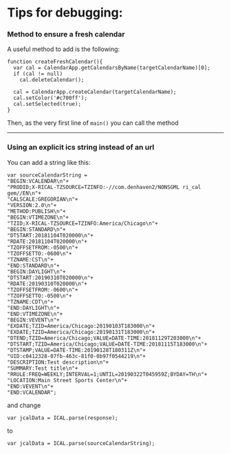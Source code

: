 # Tips for debugging:


### Method to ensure a fresh calendar
A useful method to add is the following:

    function createFreshCalendar(){
      var cal = CalendarApp.getCalendarsByName(targetCalendarName)[0];
      if (cal != null)
        cal.deleteCalendar();
        
      cal = CalendarApp.createCalendar(targetCalendarName);
      cal.setColor('#c700ff');
      cal.setSelected(true);
    }

Then, as the very first line of `main()` you can call the method

---------------

### Using an explicit ics string instead of an url

You can add a string like this:

    var sourceCalendarString =
    "BEGIN:VCALENDAR\n"+
    "PRODID;X-RICAL-TZSOURCE=TZINFO:-//com.denhaven2/NONSGML ri_cal gem//EN\n"+
    "CALSCALE:GREGORIAN\n"+
    "VERSION:2.0\n"+
    "METHOD:PUBLISH\n"+
    "BEGIN:VTIMEZONE\n"+
    "TZID;X-RICAL-TZSOURCE=TZINFO:America/Chicago\n"+
    "BEGIN:STANDARD\n"+
    "DTSTART:20181104T020000\n"+
    "RDATE:20181104T020000\n"+
    "TZOFFSETFROM:-0500\n"+
    "TZOFFSETTO:-0600\n"+
    "TZNAME:CST\n"+
    "END:STANDARD\n"+
    "BEGIN:DAYLIGHT\n"+
    "DTSTART:20190310T020000\n"+
    "RDATE:20190310T020000\n"+
    "TZOFFSETFROM:-0600\n"+
    "TZOFFSETTO:-0500\n"+
    "TZNAME:CDT\n"+
    "END:DAYLIGHT\n"+
    "END:VTIMEZONE\n"+
    "BEGIN:VEVENT\n"+
    "EXDATE;TZID=America/Chicago:20190103T183000\n"+
    "EXDATE;TZID=America/Chicago:20190131T183000\n"+
    "DTEND;TZID=America/Chicago;VALUE=DATE-TIME:20181129T203000\n"+
    "DTSTART;TZID=America/Chicago;VALUE=DATE-TIME:20181115T183000\n"+
    "DTSTAMP;VALUE=DATE-TIME:20190128T180311Z\n"+
    "UID:c0412328-07fb-463c-81f0-0b97f0544219\n"+
    "DESCRIPTION:Test description\n"+
    "SUMMARY:Test title\n"+
    "RRULE:FREQ=WEEKLY;INTERVAL=1;UNTIL=20190322T045959Z;BYDAY=TH\n"+
    "LOCATION:Main Street Sports Center\n"+
    "END:VEVENT\n"+
    "END:VCALENDAR";
and change 

`var jcalData = ICAL.parse(response);`

to

`var jcalData = ICAL.parse(sourceCalendarString);`